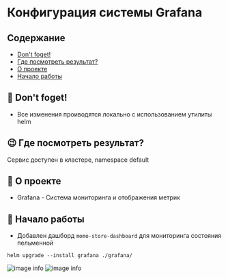 # Конфигурация системы Grafana

## Содержание

- [Don't foget!](#dforget)
- [Где посмотреть результат?](#check)
- [О проекте](#about)
- [Начало работы](#getting_started)



## 🧐 Don't foget! <a name = "dforget"></a>

- Все изменения проиводятся локально с использованием утилиты helm

## 😉 Где посмотреть результат? <a name = "check"></a>

Cервис доступен в кластере, namespace default 

## 🧐 О проекте <a name = "about"></a>

- Grafana - Система мониторинга и отображения метрик

## 🔧 Начало работы <a name = "getting_started"></a>

- Добавлен дашборд `momo-store-dashboard` для мониторинга состояния пельменной 
 
```
helm upgrade --install grafana ./grafana/
```

![image info](../imgs/gr.png)
![image info](../imgs/gr2.png)
